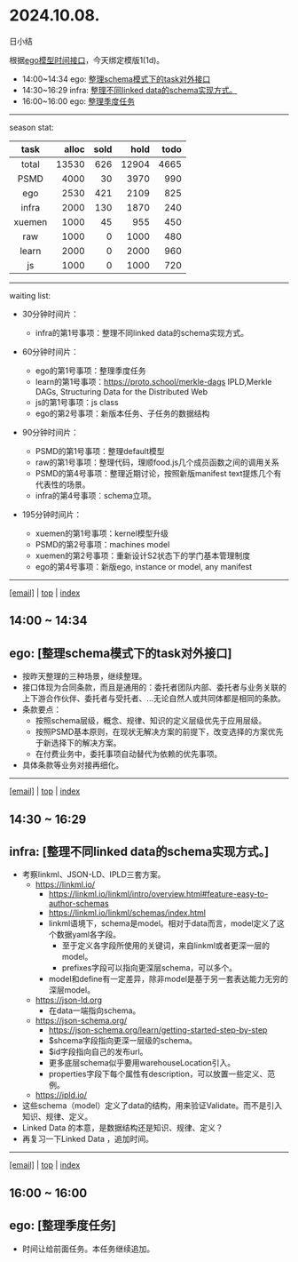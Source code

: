 # 2024.10.08.
日小结

<a id="top"></a>
根据[ego模型时间接口](https://gitee.com/hyg/blog/blob/master/timeflow.md)，今天绑定模版1(1d)。

<a id="index"></a>
- 14:00~14:34	ego: [整理schema模式下的task对外接口](#20241008140000)
- 14:30~16:29	infra: [整理不同linked data的schema实现方式。](#20241008143000)
- 16:00~16:00	ego: [整理季度任务](#20241008160000)

---
season stat:

| task | alloc | sold | hold | todo |
| :---: | ---: | ---: | ---: | ---: |
| total | 13530 | 626 | 12904 | 4665 |
| PSMD | 4000 | 30 | 3970 | 990 |
| ego | 2530 | 421 | 2109 | 825 |
| infra | 2000 | 130 | 1870 | 240 |
| xuemen | 1000 | 45 | 955 | 450 |
| raw | 1000 | 0 | 1000 | 480 |
| learn | 2000 | 0 | 2000 | 960 |
| js | 1000 | 0 | 1000 | 720 |

---
waiting list:


- 30分钟时间片：
  - infra的第1号事项：整理不同linked data的schema实现方式。

- 60分钟时间片：
  - ego的第1号事项：整理季度任务
  - learn的第1号事项：https://proto.school/merkle-dags IPLD,Merkle DAGs, Structuring Data for the Distributed Web
  - js的第1号事项：js class
  - ego的第2号事项：新版本任务、子任务的数据结构

- 90分钟时间片：
  - PSMD的第1号事项：整理default模型
  - raw的第1号事项：整理代码，理顺food.js几个成员函数之间的调用关系
  - PSMD的第4号事项：整理近期讨论，按照新版manifest text提炼几个有代表性的场景。
  - infra的第4号事项：schema立项。

- 195分钟时间片：
  - xuemen的第1号事项：kernel模型升级
  - PSMD的第2号事项：machines model
  - xuemen的第2号事项：重新设计S2状态下的学门基本管理制度
  - ego的第4号事项：新版ego, instance or model, any manifest

---
<a href="mailto:huangyg@mars22.com?subject=关于2024.10.08.[整理schema模式下的task对外接口]任务&body=日期: 2024.10.08.%0D%0A序号: 5%0D%0A手稿:../../draft/2024/10/20241008.01.md%0D%0A---请勿修改邮件主题及以上内容 从下一行开始写您的想法---%0D%0A">[email]</a> | [top](#top) | [index](#index)
<a id="20241008140000"></a>
## 14:00 ~ 14:34
## ego: [整理schema模式下的task对外接口]

- 按昨天整理的三种场景，继续整理。
- 接口体现为合同条款，而且是通用的：委托者团队内部、委托者与业务关联的上下游合作伙伴、委托者与受托者、...无论自然人或共同体都是相同的条款。
- 条款要点：
    - 按照schema层级，概念、规律、知识的定义层级优先于应用层级。
    - 按照PSMD基本原则，在现状无解决方案的前提下，改变选择的方案优先于新选择下的解决方案。
    - 在付费业务中，委托事项自动替代为依赖的优先事项。
- 具体条款等业务对接再细化。

---
<a href="mailto:huangyg@mars22.com?subject=关于2024.10.08.[整理不同linked data的schema实现方式。]任务&body=日期: 2024.10.08.%0D%0A序号: 6%0D%0A手稿:../../draft/2024/10/20241008.02.md%0D%0A---请勿修改邮件主题及以上内容 从下一行开始写您的想法---%0D%0A">[email]</a> | [top](#top) | [index](#index)
<a id="20241008143000"></a>
## 14:30 ~ 16:29
## infra: [整理不同linked data的schema实现方式。]

- 考察linkml、JSON-LD、IPLD三套方案。
    - https://linkml.io/
        - https://linkml.io/linkml/intro/overview.html#feature-easy-to-author-schemas
        - https://linkml.io/linkml/schemas/index.html
        - linkml语境下，schema是model。相对于data而言，model定义了这个数据yaml各字段。
            - 至于定义各字段所使用的关键词，来自linkml或者更深一层的model。
            - prefixes字段可以指向更深层schema，可以多个。
        - model和define有一定差异，除非model是基于另一套表达能力无穷的深层model。
    - https://json-ld.org
        - 在data一端指向schema。
    - https://json-schema.org/
        - https://json-schema.org/learn/getting-started-step-by-step
        - $shcema字段指向更深一层级的schema。
        - $id字段指向自己的发布url。
        - 更多底层schema似乎要用warehouseLocation引入。
        - properties字段下每个属性有description，可以放置一些定义、范例。
    - https://ipld.io/
- 这些schema（model）定义了data的结构，用来验证Validate。而不是引入知识、规律、定义。
- Linked Data 的本意，是数据结构还是知识、规律、定义？
- 再复习一下Linked Data ，追加时间。

---
<a href="mailto:huangyg@mars22.com?subject=关于2024.10.08.[整理季度任务]任务&body=日期: 2024.10.08.%0D%0A序号: 8%0D%0A手稿:../../draft/2024/10/20241008.03.md%0D%0A---请勿修改邮件主题及以上内容 从下一行开始写您的想法---%0D%0A">[email]</a> | [top](#top) | [index](#index)
<a id="20241008160000"></a>
## 16:00 ~ 16:00
## ego: [整理季度任务]

- 时间让给前面任务。本任务继续追加。
